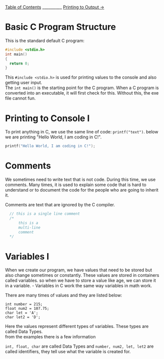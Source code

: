 
[Table of Contents](README.md) __________ [Printing to Output →](Printing.md)

# Basic C Program Structure

This is the standard default C program:
```c
#include <stdio.h>
int main()
{
  return 0;
}
```

This `#include <stdio.h>` is used for printing values to the console and also getting user input.<br>
The `int main()` is the starting point for the C program. When a C program is converted into an executable,
it will first check for this. Without this, the exe file cannot fun.<br>

# Printing to Console I

To print anything in C, we use the same line of code: `printf("text")`. below we are printing "Hello World, I am coding in C!".

```c
printf("Hello World, I am coding in C!");
```

# Comments

<p>
  We sometimes need to write text that is not code. During this time, we use comments. Many
  times, it is used to explain some code that is hard to understand or to document the code
  for the people who are going to inherit it.
</p>
<p>Comments are text that are ignored by the C compiler.</p>

```C
  // this is a single line comment
  /*
      this is a
      multi-line
      comment
  */
```

# Variables I

<p>
  When we create our program, we have values that need to be stored but also change sometimes or constantly.
  These values are stored in containers called variables. so when we have to store a value like age, we can
  store it in a variable.
  - Variables in C work the same way variables in math work.
</p>

<p>There are many times of values and they are listed below:</p>

```
int number = 215;
float num2 = 107.75;
char let = 'A';
char let2 = 'D';
```

Here the values represent different types of variables. These types are called Data Types.<br>
from the examples there is a few information<br>

`int, float, char` are called Data Types and `number, num2, let, let2` are called identifiers, they tell use what the variable is created for.
